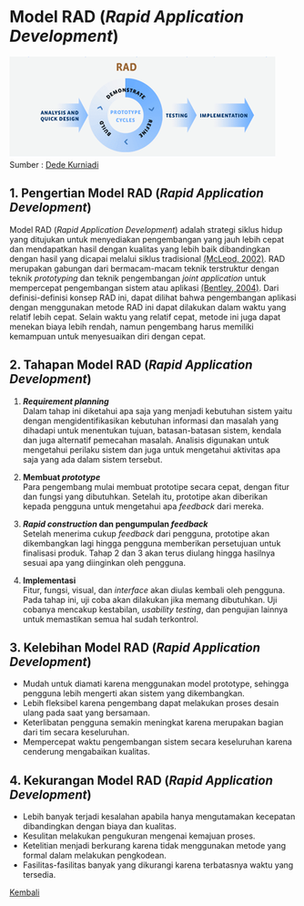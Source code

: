 # Model RAD (*Rapid Application Development*)
![RAD](images/rad.png)  
Sumber : [Dede Kurniadi](https://www.researchgate.net/figure/Gambar-1-Rapid-Application-Development-RAD_fig5_314551718)

## 1. Pengertian Model RAD (*Rapid Application Development*)
Model RAD (*Rapid Application Development*) adalah strategi siklus hidup yang ditujukan untuk menyediakan pengembangan yang jauh lebih cepat dan mendapatkan hasil dengan kualitas yang lebih baik dibandingkan dengan hasil yang dicapai melalui siklus tradisional [(McLeod, 2002)](https://www.amazon.com/Systems-Development-Project-Management-Approach/dp/0471220892). RAD merupakan gabungan dari bermacam-macam teknik terstruktur dengan teknik *prototyping* dan teknik pengembangan *joint application* untuk mempercepat pengembangan sistem atau aplikasi [(Bentley, 2004)](https://www.amazon.com/Systems-Analysis-Methods-Jeffrey-Whitten/dp/0072474173). Dari definisi-definisi konsep RAD ini, dapat dilihat bahwa pengembangan aplikasi dengan menggunakan metode RAD ini dapat dilakukan dalam waktu yang relatif lebih cepat. Selain waktu yang relatif cepat, metode ini juga dapat menekan biaya lebih rendah, namun pengembang harus memiliki kemampuan untuk menyesuaikan diri dengan cepat.

## 2. Tahapan Model RAD (*Rapid Application Development*)
  1. ***Requirement planning***  
  Dalam tahap ini diketahui apa saja yang menjadi kebutuhan sistem yaitu dengan mengidentifikasikan kebutuhan informasi dan masalah yang dihadapi untuk menentukan tujuan, batasan-batasan sistem, kendala dan juga alternatif pemecahan masalah. Analisis digunakan untuk mengetahui perilaku sistem dan juga untuk mengetahui aktivitas apa saja yang ada dalam sistem tersebut.

  2. **Membuat *prototype***  
  Para pengembang mulai membuat prototipe secara cepat, dengan fitur dan fungsi yang dibutuhkan. Setelah itu, prototipe akan diberikan kepada pengguna untuk mengetahui apa *feedback* dari mereka.

  3. ***Rapid construction* dan pengumpulan *feedback***  
  Setelah menerima cukup *feedback* dari pengguna, prototipe akan dikembangkan lagi hingga pengguna memberikan persetujuan untuk finalisasi produk. Tahap 2 dan 3 akan terus diulang hingga hasilnya sesuai apa yang diinginkan oleh pengguna.

  4. **Implementasi**  
  Fitur, fungsi, visual, dan *interface* akan diulas kembali oleh pengguna. Pada tahap ini, uji coba akan dilakukan jika memang dibutuhkan. Uji cobanya mencakup kestabilan, *usability testing*, dan pengujian lainnya untuk memastikan semua hal sudah terkontrol.

## 3. Kelebihan Model RAD (*Rapid Application Development*)
  - Mudah untuk diamati karena menggunakan model prototype, sehingga pengguna lebih mengerti akan sistem yang dikembangkan.
  - Lebih fleksibel karena pengembang dapat melakukan proses desain ulang pada saat yang bersamaan.
  - Keterlibatan pengguna semakin meningkat karena merupakan bagian dari tim secara keseluruhan.
  - Mempercepat waktu pengembangan sistem secara keseluruhan karena cenderung mengabaikan kualitas.

## 4. Kekurangan Model RAD (*Rapid Application Development*)
  - Lebih banyak terjadi kesalahan apabila hanya mengutamakan kecepatan dibandingkan dengan biaya dan kualitas.
  - Kesulitan melakukan pengukuran mengenai kemajuan proses.
  - Ketelitian menjadi berkurang karena tidak menggunakan metode yang formal dalam melakukan pengkodean.
  - Fasilitas-fasilitas banyak yang dikurangi karena terbatasnya waktu yang tersedia.

[Kembali](README.md)